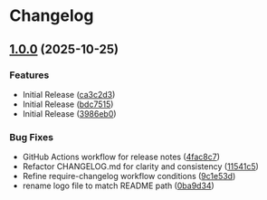 # Changelog

## [1.0.0](https://github.com/HSLU-Exercise/scope-your-project-gruppe_7/compare/v1.2.0...v1.0.0) (2025-10-25)


### Features

* Initial Release ([ca3c2d3](https://github.com/HSLU-Exercise/scope-your-project-gruppe_7/commit/ca3c2d337ad482b5b19e307d8474ddbce61a3834))
* Initial Release ([bdc7515](https://github.com/HSLU-Exercise/scope-your-project-gruppe_7/commit/bdc7515189265703f58f9f90f9a685983333b7e6))
* Initial Release ([3986eb0](https://github.com/HSLU-Exercise/scope-your-project-gruppe_7/commit/3986eb01adee836df5717e9ecc20d3434b44a20c))


### Bug Fixes

* GitHub Actions workflow for release notes ([4fac8c7](https://github.com/HSLU-Exercise/scope-your-project-gruppe_7/commit/4fac8c7e44864191f25b0bbaa0d83015af450a37))
* Refactor CHANGELOG.md for clarity and consistency ([11541c5](https://github.com/HSLU-Exercise/scope-your-project-gruppe_7/commit/11541c52243bef06b58c462ddb6b0351ecdfd0a7))
* Refine require-changelog workflow conditions ([9c1e53d](https://github.com/HSLU-Exercise/scope-your-project-gruppe_7/commit/9c1e53d10b798bf8667e39e683a2439015780cf3))
* rename logo file to match README path ([0ba9d34](https://github.com/HSLU-Exercise/scope-your-project-gruppe_7/commit/0ba9d340bab25c1ebbdd6944de7d766b67addc03))


